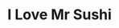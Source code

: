 ---
layout: place
title: "I Love Mr Sushi"
permalink: /missouri/st-louis/i-love-mr-sushi.html
stateAbbr: MO
stateName: Missouri
cityName: St. Louis
seo:
  name: "I Love Mr Sushi"
  type: Restaurant
  links: http://mrsushistl.com/
description: "Japanese fare from sushi to noodles is offered in this chic, ocean-themed spot with a full bar. I Love Mr Sushi serves delicious sushi in St. Louis, Missouri. Try fresh Japanese dishes for a great dining experience. Available for takeout, delivery, lunch, and dinner."
place_id: ChIJ8U69T2cz34cRNrEEXhtps6U
photos:
  - name: >-
      places/ChIJ8U69T2cz34cRNrEEXhtps6U/photos/AeeoHcLHepx974W37p15yDbnJnjyIGNh14AEwoHAyUqDl8PS92I5sJvHGjatF-weSOH2qkC078uNY2OfXudZd55RFpdPTy_TER07dvXkv_KNed3Mo7nXyEVkZfDH0OiH4qNF4ukuuPAnfCJ1p1dJpUMC9f5bbOofF_qw8arsCkXeVrasVj43xtusVb1KSc4Wem1U8P0dNxFE-gsp8wMzRCTsX4JGDssLhQhlAGyVaqgbFJmHecDQzPKmWh6cRuBXzMS23ukBTxX0tH_ZszOW5aTYS_4UMgtBeH-oaQEdKc8bwMbgQLx757TUv5HIOlTIpB58lYpHOYb0jxmf7NBYFinwXtH7LzEHzKTbY9X9e3o4uGB6clvr7vzZiTsEBn5GkTl0hftejfJN8MYx1612bD0Pi8ZogLQiD66oGZ9FhxIuEhif8A
    widthPx: 4032
    heightPx: 3024
    authorAttributions:
      - displayName: Kris Hand
        uri: https://maps.google.com/maps/contrib/109129245962900379090
        photoUri: >-
          https://lh3.googleusercontent.com/a-/ALV-UjUp3lmiLREOq456rtjg0YPGcEkaBlcj9jMsJVT3z8pavZKBasW7=s100-p-k-no-mo
    flagContentUri: >-
      https://www.google.com/local/imagery/report/?cb_client=maps_api_places.places_api&image_key=!1e10!2sCIHM0ogKEICAgIDp6MmVCg&hl=en-US
    googleMapsUri: >-
      https://www.google.com/maps/place//data=!3m4!1e2!3m2!1sCIHM0ogKEICAgIDp6MmVCg!2e10!4m2!3m1!1s0x87df33674fbd4ef1:0xa5b3691b5e04b136
  - name: >-
      places/ChIJ8U69T2cz34cRNrEEXhtps6U/photos/AeeoHcIf_rEauoFi71IiCa79lz7APIPxpNMmOP9FAIoNu_kPWyojcQAm80Qm1Pc-4NkJ1OS96bPp_WLFIqTqWYDGpJjObGQdvdAJW8U9IS--WyYEr5-elb0TW_kEPHju4qDBm2XmvMx7pz1nKSS5KGqirbrqGWcayo3gt0Bf_052ls7FzeKHphlclrl6U3YWI34T_uUdY2PFY3UiloV8jCkJpIEAtv7UmTRk9Hkc9F7Nfaqm7WA3FPssVBdFwWurmB0v31kD-kHnIVMsllQ6pPCvjwBKIksWy_5cvfKPP1pWhSdhTIg81UqPODFqNIyqRAdHD89BUDJsO1m4W-Mq8gW1V6CbTz3O5--bG60SFplBp2n4Ibc44LldJ8YTQQZPwTk_1fUiAG-kBFlOkum_X7z5v0PzYaj4cVogsDiS3vIkHHQ
    widthPx: 4000
    heightPx: 2256
    authorAttributions:
      - displayName: J Amery
        uri: https://maps.google.com/maps/contrib/115951345939951350091
        photoUri: >-
          https://lh3.googleusercontent.com/a/ACg8ocJPFBQ6vRzcdZw8tLUeqlORzUK-GQ-rLV3JBd45C1wedAYR9A=s100-p-k-no-mo
    flagContentUri: >-
      https://www.google.com/local/imagery/report/?cb_client=maps_api_places.places_api&image_key=!1e10!2sCIHM0ogKEICAgID2qNakFQ&hl=en-US
    googleMapsUri: >-
      https://www.google.com/maps/place//data=!3m4!1e2!3m2!1sCIHM0ogKEICAgID2qNakFQ!2e10!4m2!3m1!1s0x87df33674fbd4ef1:0xa5b3691b5e04b136
  - name: >-
      places/ChIJ8U69T2cz34cRNrEEXhtps6U/photos/AeeoHcInwU8i2-lwXh7qbqWBZ2Wz8hUVog0cERMSZQyo8kxkrKtXDZ8VyELdH4Yb3-X4dwOK1jjwp8WLEmXu7oqnPZZRQAsLhSz9oiWBsTN_NrnJPni6RVnkXY_LkM1KsHpy62ClyZ6zSLQxCF_5WSijkMFlohWVJ9L-xyipBiCpI_ZvIyRtrqz-sw34d01WmiwsX9TBzb36e8EHRR3shYZYPQQMLyX-qWLEn5MgTM3jgPYul2Qfz1Wq3Tj39K_HtHXO-fwnETVbj1veCX5dKvtFQLxlrWz5BD5NSlP3ey05cTLPC2iMQ8c2UWVQ2xLMCGiT6KBaBJ4fy1c_mkcc47equWM8PZlReqIotW0Ht4Ih8DixPKsGBsrZFe9Hrcu4_CAOF362IMC5W97hfpMzuq3JG4gVPA01b-rUlqXb_K8PaZc
    widthPx: 4000
    heightPx: 3000
    authorAttributions:
      - displayName: Dee Can
        uri: https://maps.google.com/maps/contrib/113258946635685532814
        photoUri: >-
          https://lh3.googleusercontent.com/a-/ALV-UjX2DAaKAZWPdPYUHbtAjdwdO3HwqP2vK4mfztDlKk_rJCLh0jQY-Q=s100-p-k-no-mo
    flagContentUri: >-
      https://www.google.com/local/imagery/report/?cb_client=maps_api_places.places_api&image_key=!1e10!2sCIHM0ogKEICAgIC76sukSQ&hl=en-US
    googleMapsUri: >-
      https://www.google.com/maps/place//data=!3m4!1e2!3m2!1sCIHM0ogKEICAgIC76sukSQ!2e10!4m2!3m1!1s0x87df33674fbd4ef1:0xa5b3691b5e04b136
  - name: >-
      places/ChIJ8U69T2cz34cRNrEEXhtps6U/photos/AeeoHcJ1dZEPsJlN5TvDP_lLvCql7LPP0ZE6tc025cFVOqMsyOideIhTfe9pmf56vkNiaHT0ZHFQOiuTyplUnE9CFqG8_5-4Jm1Wl1K_RDGzhYqupk1dJpWJmUUgyjlE4S25BM0zkZ4XojrPx3v-HIQ9JIuTQtRq2geMRPTVSv0wTM4QSsd50C4WMjQcirdjZtvKRk9QDsjysEfJrzGqdQBxiKfNaSPNRKJSbUDxw_VpUZ07HY-fJATixhAC6AiApbokwdfFtvDPzCBsBugDNVsLVRMIXDasGKaZgAVgfkoDHmcjBk96IR7pSVSQis9Vkeu92cMWwGEOO7V8m76SHV374oztgx-Tl6PEEXvQqG3qFskakPlOIgSoOxDwuuN6jUGl1l2Pq_cPz5mP8JRr5YVYTPmD_CGh3k0q7hfeWNkIH6g
    widthPx: 4032
    heightPx: 3024
    authorAttributions:
      - displayName: V N
        uri: https://maps.google.com/maps/contrib/118067076441386982198
        photoUri: >-
          https://lh3.googleusercontent.com/a-/ALV-UjWKu3T5NG7WrG-RUY5Fglm1QcogtenByqFkW_nile8xS-hRPu3w=s100-p-k-no-mo
    flagContentUri: >-
      https://www.google.com/local/imagery/report/?cb_client=maps_api_places.places_api&image_key=!1e10!2sCIHM0ogKEICAgICqleXeDQ&hl=en-US
    googleMapsUri: >-
      https://www.google.com/maps/place//data=!3m4!1e2!3m2!1sCIHM0ogKEICAgICqleXeDQ!2e10!4m2!3m1!1s0x87df33674fbd4ef1:0xa5b3691b5e04b136
  - name: >-
      places/ChIJ8U69T2cz34cRNrEEXhtps6U/photos/AeeoHcJRQV5VGMwzhDzCNdiObbHx4Dier3UGgjAaqtkoxWdV9nVX2T5SAMDFJjgYQAhSmLZdb25mm0w1jBN6orGT-R6RkpS5Ns1_ECMdyNqL1570qfw33Ht9wZ4nBaHZs5znvFOKnmBn1QvoSYl1cgqpneVPEx_mcnSY4XdujM7DsbtXXwIpZfWmMmahB_Xmkl28JEJXffb_3HM-JK2dxnS6-WyjUVlQrLOW9LivQb5PXCRdp7ELVodFiSA64OqQBAfxrJ-PCqMeBrRKxF3e_aWGsBqwe2jGPfOiC4rM9vSUmt0dU6p24W4GYUXVX_Gpf-QUG4V631l_E4exY-eO4EpD40xLdJbe8PBKJW3eI7NEwUJ5HPhrSjitJoWWPcBs472dquBb3A6mLCUIjeKZ0Er7fhczbBFuMv3Z2Mot0U4U8Xc
    widthPx: 4080
    heightPx: 3060
    authorAttributions:
      - displayName: C KiNG (kiLLaCaLKiNG)
        uri: https://maps.google.com/maps/contrib/110742360045560266775
        photoUri: >-
          https://lh3.googleusercontent.com/a-/ALV-UjX5Fmf8HEDiNtkxSTLFf4-LuARwPyJ7EG9kvQ9mzv6Y9ZWuzHKB=s100-p-k-no-mo
    flagContentUri: >-
      https://www.google.com/local/imagery/report/?cb_client=maps_api_places.places_api&image_key=!1e10!2sCIHM0ogKEICAgIDFkbaSNQ&hl=en-US
    googleMapsUri: >-
      https://www.google.com/maps/place//data=!3m4!1e2!3m2!1sCIHM0ogKEICAgIDFkbaSNQ!2e10!4m2!3m1!1s0x87df33674fbd4ef1:0xa5b3691b5e04b136
  - name: >-
      places/ChIJ8U69T2cz34cRNrEEXhtps6U/photos/AeeoHcIGfw2iuEh-cKwIwHV9tAbbzsNcsWakv8ewUBBSadS0_CL4blMH-JzMuvqRVcbQ2J9u-R7xxavmb6IEwvPzPD2ECxhxLX6ZOjZPrcXnzinFvpzCSR5xD6QbHChjIzyEJN_1iEv4GvFPFgiLqcKXaPBngg73_p3XsnIAhk2Ne6ThzajAxh48cMSup9QHR4DNEjYBFpnDvK5qn8OePZI4f0AowYDFeTlRHS-ZnoqnFvpZrgv-EVUfIl7inO1lcS6XF_i6BiBW26LKTgK3Eic7jbFKjm0hPzIxky8RdHWO_rS3MmiJyQLmwazt1ErS5z5BdpCVF3aBVKAp8HLobP5GWde6Yv0iu5yvxn6ArZxJPtJzA9MkdIInPmxPWhI0UjN6I3aMUZsfQ9Bxvm6yyXgMFoOc2pS-R2bz-_Pkuz4vxNe2rw
    widthPx: 3024
    heightPx: 4032
    authorAttributions:
      - displayName: Keren Gomez
        uri: https://maps.google.com/maps/contrib/114521496449717821941
        photoUri: >-
          https://lh3.googleusercontent.com/a-/ALV-UjUtcruJ44RtI9V2KsXeKDbwTkBaffL3UwXOdpvysNzgoVdasbs=s100-p-k-no-mo
    flagContentUri: >-
      https://www.google.com/local/imagery/report/?cb_client=maps_api_places.places_api&image_key=!1e10!2sCIHM0ogKEICAgIDExLiwbQ&hl=en-US
    googleMapsUri: >-
      https://www.google.com/maps/place//data=!3m4!1e2!3m2!1sCIHM0ogKEICAgIDExLiwbQ!2e10!4m2!3m1!1s0x87df33674fbd4ef1:0xa5b3691b5e04b136
  - name: >-
      places/ChIJ8U69T2cz34cRNrEEXhtps6U/photos/AeeoHcKIhX2HD4l0bj5ZM6Wm-sn_u8FwDfDDNGun0J7r7Int7QBU2-FWz0YNpMzSO0edRr5fzPEpmxTNcll_v-qGizGR6zOjKh0bCp7Sk4BxSZwGSfo1OKS50C8HSSjk9OYnqJMvr5bRk3zJfFKg8EquufLWnpOyy4SURY6QnL0RI9pjd6RPgvxp8Afh-YPVzI-DN2RlJ7FAWObpXj2ZrTPnNiNtJYyfl6yWN3e0OGBdzwEQsjrQMFmHEsayel8g688pqaxp1PbagMl3jVNvKiS2-iDldGbH8LBURAyX2izurRob5UwITTb1km-xbDuGnYhEywL_MPrEmg2B2l1cCZIzbGBs5IMVWC1B_XC7bLkZq7-qGDndJ5J4YpVH29rWP-eHJY_vk80W_nnCnNgrKtngfuQaaCMD1LbO-65PzyUnKx0
    widthPx: 3024
    heightPx: 4032
    authorAttributions:
      - displayName: Jacklyn Robleto
        uri: https://maps.google.com/maps/contrib/100172274964425234892
        photoUri: >-
          https://lh3.googleusercontent.com/a-/ALV-UjV1Ip5f1qVkkcxWltcAgP6GIcrAvLWFkhbxwy0Aq76A7H2GaFe4Mg=s100-p-k-no-mo
    flagContentUri: >-
      https://www.google.com/local/imagery/report/?cb_client=maps_api_places.places_api&image_key=!1e10!2sCIHM0ogKEICAgICMrPKIaQ&hl=en-US
    googleMapsUri: >-
      https://www.google.com/maps/place//data=!3m4!1e2!3m2!1sCIHM0ogKEICAgICMrPKIaQ!2e10!4m2!3m1!1s0x87df33674fbd4ef1:0xa5b3691b5e04b136
  - name: >-
      places/ChIJ8U69T2cz34cRNrEEXhtps6U/photos/AeeoHcKBb4JYZt1SCJCI4P4nVTcDQaQP-CxrxJQnmeiJCfkyeXJMX5S9RMHt_85UZv3Q66_qV03oVzs_Mrr9nzs0trHHADFhDI5wVvUJUbG65y7wNW63Xw4kXeSUvkO2sEOthhs01sKpnEM-SG_iGMe_N7qZyWwiG9RIKmlJSbkl4awfcuUeD1jd8J5W3gcyno-DfK7Nsfr3jVb21DEpRfzdfmvfCnze0lTuI6yPbXDVRVIYI0623aot1cK71d6cWQFmeA4eTgI3j1DFvRmxNMRsXOFCozeAQHzcErqTB2KMsJICXJ3ItBltRCPHSn6EpqVwolCBF150S9pCVwsKL-oi2zhEs_Ue5btkmeJ5kwCCDLBSH9ASCfLlJAvCKzoCpw-O4yNtMJ34ooz-2CX4es8YSveZlEN0yYBdsmcraTzU4hoJnxM
    widthPx: 4000
    heightPx: 3000
    authorAttributions:
      - displayName: E H
        uri: https://maps.google.com/maps/contrib/101985732508734360217
        photoUri: >-
          https://lh3.googleusercontent.com/a-/ALV-UjXQ_vv9wrFEDVZwAX6OOh1KR76aMZrTAV0hU0AvvnRYJirur0K_SA=s100-p-k-no-mo
    flagContentUri: >-
      https://www.google.com/local/imagery/report/?cb_client=maps_api_places.places_api&image_key=!1e10!2sCIHM0ogKEICAgIDcqt2q6wE&hl=en-US
    googleMapsUri: >-
      https://www.google.com/maps/place//data=!3m4!1e2!3m2!1sCIHM0ogKEICAgIDcqt2q6wE!2e10!4m2!3m1!1s0x87df33674fbd4ef1:0xa5b3691b5e04b136
  - name: >-
      places/ChIJ8U69T2cz34cRNrEEXhtps6U/photos/AeeoHcJgSzHUBxvyXhL4T_CrDHmSritsAyNE5VaZC1ZBJOuhBQZLdtiTcM7nrwihxy3yq3VGKsiMFEX3OToBan3WUvQ2WItkgabR2Ok6q3UVVWUsMDgZLWjsvrUrvHUdeq-YKCT5DuUAmgz12GZ40uPPmhmrVIK6w7WTGE2DdAFXQI6M-XQeW_5N1tHN6n5HGZkOuXEMqBnho32iFVzjiYRG2I-J8RPXWbw2QGNCAkyFKzbWv3ae7qiy9O7JyV-5lDMeSmb9u4i-KdkqaSHaqVcxxjjWDNCxBqa8YMn_ditxuTT2LckrGdgbVIild-9HmvxL58NUDfQ9f30xl1XbRg5Fm30KNZywJmP_CADmkHiWZpixsTGj0brKLm2bR4G2XeiM6EESpZiyiuztb7yYgFa8CDhqwlQsPyi_0OMGX3PN8a4PZQ
    widthPx: 3024
    heightPx: 4032
    authorAttributions:
      - displayName: Jason Kyle
        uri: https://maps.google.com/maps/contrib/103452718375346445809
        photoUri: >-
          https://lh3.googleusercontent.com/a-/ALV-UjUHYN1fYJpM-Hsf66zfrUDqz52KcsOnQguxpIdGnD1EjKLltw3Q=s100-p-k-no-mo
    flagContentUri: >-
      https://www.google.com/local/imagery/report/?cb_client=maps_api_places.places_api&image_key=!1e10!2sCIHM0ogKEICAgICE_pLXSg&hl=en-US
    googleMapsUri: >-
      https://www.google.com/maps/place//data=!3m4!1e2!3m2!1sCIHM0ogKEICAgICE_pLXSg!2e10!4m2!3m1!1s0x87df33674fbd4ef1:0xa5b3691b5e04b136
  - name: >-
      places/ChIJ8U69T2cz34cRNrEEXhtps6U/photos/AeeoHcJhDwKaBoyMAo7I5AkolgdlUIUUXnuP6vjKXIBOvJYfiuwDSDmniUi6S0_YZs_ti5XBI-hP8qG68e-ga7biGkaAifhMrkQZZtXUpQfY7sGB_nst9Dt1LTnW7won7VpDwngjlDye9JQYcZagW4rdO-GT1-_N0IXjfVbNv5jk6e2hu3q3fmdLgNHdUpHdYELV2ATy6OCtORpRgMNmAoq8ueA5kwiXG8qahDVBM1U5ks90tlaQVKchfLG35rD8YpL6tWDTLI5qB9MofFGn2Zkkbg6pC9CZeTD44HCHlOu6X_18fLUj5HC8NF_zS-LauA9Ia3zTTHvAXVS5eqWOJvdO3J7OsKzvxG9OxUGxKCDbtRC4Z178F730_OulVsPqP2_tnEQyAf3aSoCRwrlMbTf6pQREyc2EK5v4Pn4y61V55J0dyMY
    widthPx: 1599
    heightPx: 899
    authorAttributions:
      - displayName: Alexandre Fernandes
        uri: https://maps.google.com/maps/contrib/111210775350532313539
        photoUri: >-
          https://lh3.googleusercontent.com/a-/ALV-UjVarBDBYzqyTdG3coH1UKuRNjY4JBfMjV1_2CB1f37Pm4_MQNiP=s100-p-k-no-mo
    flagContentUri: >-
      https://www.google.com/local/imagery/report/?cb_client=maps_api_places.places_api&image_key=!1e10!2sCIHM0ogKEICAgICxi4SGtwE&hl=en-US
    googleMapsUri: >-
      https://www.google.com/maps/place//data=!3m4!1e2!3m2!1sCIHM0ogKEICAgICxi4SGtwE!2e10!4m2!3m1!1s0x87df33674fbd4ef1:0xa5b3691b5e04b136
address: 9443 Olive Blvd, St. Louis, MO 63132, USA
street: 9443 Olive Blvd
city: St. Louis
state: MO
zip: '63132'
country: USA
neighborhood: null
latitude: '38.674722'
longitude: '-90.379167'
accessibility_options:
  wheelchairAccessibleParking: true
  wheelchairAccessibleEntrance: true
  wheelchairAccessibleRestroom: true
  wheelchairAccessibleSeating: true
business_status: OPERATIONAL
name: I Love Mr Sushi
google_maps_links:
  directionsUri: >-
    https://www.google.com/maps/dir//''/data=!4m7!4m6!1m1!4e2!1m2!1m1!1s0x87df33674fbd4ef1:0xa5b3691b5e04b136!3e0
  placeUri: https://maps.google.com/?cid=11940002603351716150
  writeAReviewUri: >-
    https://www.google.com/maps/place//data=!4m3!3m2!1s0x87df33674fbd4ef1:0xa5b3691b5e04b136!12e1
  reviewsUri: >-
    https://www.google.com/maps/place//data=!4m4!3m3!1s0x87df33674fbd4ef1:0xa5b3691b5e04b136!9m1!1b1
  photosUri: >-
    https://www.google.com/maps/place//data=!4m3!3m2!1s0x87df33674fbd4ef1:0xa5b3691b5e04b136!10e5
primary_type: Japanese Restaurant
opening_hours:
  regular: null
  current: null
secondary_opening_hours:
  regular:
    weekdayDescriptions: null
    type: null
  current:
    weekdayDescriptions: null
    type: null
phone: (314) 432-8898
price_level: PRICE_LEVEL_INEXPENSIVE
price_range: $20 &ndash; $30
rating: '4.4'
rating_count: 546
website: http://mrsushistl.com/
reviews:
  - name: >-
      places/ChIJ8U69T2cz34cRNrEEXhtps6U/reviews/ChZDSUhNMG9nS0VJQ0FnSURfcHVtdkVBEAE
    relativePublishTimeDescription: 2 months ago
    rating: 1
    text:
      text: >-
        The man running the restaurant was very rude on the phone and when I
        came in to pick up and I also ended up with a very upset stomach. I
        would definitely not eat the tuna from here or probably anything at all.
        Even the miso soup was watery and had very little seaweed or tofu.
      languageCode: en
    originalText:
      text: >-
        The man running the restaurant was very rude on the phone and when I
        came in to pick up and I also ended up with a very upset stomach. I
        would definitely not eat the tuna from here or probably anything at all.
        Even the miso soup was watery and had very little seaweed or tofu.
      languageCode: en
    authorAttribution:
      displayName: bella stephens
      uri: https://www.google.com/maps/contrib/112228162989185834976/reviews
      photoUri: >-
        https://lh3.googleusercontent.com/a/ACg8ocJVroujPKK8p5NbpehNwuSpxb5Frsp1vKmBSteJQz6b3ZbC3A=s128-c0x00000000-cc-rp-mo-ba2
    publishTime: '2025-01-23T21:30:50.725911Z'
    flagContentUri: >-
      https://www.google.com/local/review/rap/report?postId=ChZDSUhNMG9nS0VJQ0FnSURfcHVtdkVBEAE&d=17924085&t=1
    googleMapsUri: >-
      https://www.google.com/maps/reviews/data=!4m6!14m5!1m4!2m3!1sChZDSUhNMG9nS0VJQ0FnSURfcHVtdkVBEAE!2m1!1s0x87df33674fbd4ef1:0xa5b3691b5e04b136
  - name: >-
      places/ChIJ8U69T2cz34cRNrEEXhtps6U/reviews/ChdDSUhNMG9nS0VJQ0FnSURieF9hTHVnRRAB
    relativePublishTimeDescription: 8 months ago
    rating: 4
    text:
      text: >-
        I have eaten at this Sushi restaurant for years off and on.  Today I had
        a hankering for Sushi and I said to myself, "Let's see if I LOVE
        Mr.Sushi is still good."  And guess what, it was!!!

        I got a rainbow roll and it has crab,  salmon, shrimp and snapperwith
        cucumber and avocado.  I ALWAYS order lots of Wasabi and Ginger.  I
        actually ordered online, and they gave me exactly what I requested, and
        it was fresh and so delicious!  If you haven't been there, please don't
        miss out on this delicious sushi.  They have so much variety also.  It
        was so very fresh and good.  They also still have friendly, fast
        service.
      languageCode: en
    originalText:
      text: >-
        I have eaten at this Sushi restaurant for years off and on.  Today I had
        a hankering for Sushi and I said to myself, "Let's see if I LOVE
        Mr.Sushi is still good."  And guess what, it was!!!

        I got a rainbow roll and it has crab,  salmon, shrimp and snapperwith
        cucumber and avocado.  I ALWAYS order lots of Wasabi and Ginger.  I
        actually ordered online, and they gave me exactly what I requested, and
        it was fresh and so delicious!  If you haven't been there, please don't
        miss out on this delicious sushi.  They have so much variety also.  It
        was so very fresh and good.  They also still have friendly, fast
        service.
      languageCode: en
    authorAttribution:
      displayName: Dee Can
      uri: https://www.google.com/maps/contrib/113258946635685532814/reviews
      photoUri: >-
        https://lh3.googleusercontent.com/a-/ALV-UjX2DAaKAZWPdPYUHbtAjdwdO3HwqP2vK4mfztDlKk_rJCLh0jQY-Q=s128-c0x00000000-cc-rp-mo-ba5
    publishTime: '2024-08-15T06:54:54.627747Z'
    flagContentUri: >-
      https://www.google.com/local/review/rap/report?postId=ChdDSUhNMG9nS0VJQ0FnSURieF9hTHVnRRAB&d=17924085&t=1
    googleMapsUri: >-
      https://www.google.com/maps/reviews/data=!4m6!14m5!1m4!2m3!1sChdDSUhNMG9nS0VJQ0FnSURieF9hTHVnRRAB!2m1!1s0x87df33674fbd4ef1:0xa5b3691b5e04b136
  - name: >-
      places/ChIJ8U69T2cz34cRNrEEXhtps6U/reviews/ChZDSUhNMG9nS0VJQ0FnSUMxanZQOVhBEAE
    relativePublishTimeDescription: a year ago
    rating: 5
    text:
      text: >-
        This was a last minute choice while a friend and I were in the area.
        Such a phenomenal find! The service was great! The serve we had was very
        kind and patient. She brought our appetizer quickly and the food came
        just as quick.


        The sushi rolls are HUGE! I mean for the price we paid it was a really
        great find. I’ve been to several sushi spots and I know what we got
        would have costed a whole lot more.


        I highly recommend this place for Sushi. You won’t be disappointed.
        Check the picture!
      languageCode: en
    originalText:
      text: >-
        This was a last minute choice while a friend and I were in the area.
        Such a phenomenal find! The service was great! The serve we had was very
        kind and patient. She brought our appetizer quickly and the food came
        just as quick.


        The sushi rolls are HUGE! I mean for the price we paid it was a really
        great find. I’ve been to several sushi spots and I know what we got
        would have costed a whole lot more.


        I highly recommend this place for Sushi. You won’t be disappointed.
        Check the picture!
      languageCode: en
    authorAttribution:
      displayName: Shalese Johnson
      uri: https://www.google.com/maps/contrib/108810575093433930323/reviews
      photoUri: >-
        https://lh3.googleusercontent.com/a-/ALV-UjUwk4Ae5lLA5HiP361xXhcCg461TH6JukOAkreUbn6zr5Cn3KXp0w=s128-c0x00000000-cc-rp-mo-ba2
    publishTime: '2023-12-29T19:43:53.044453Z'
    flagContentUri: >-
      https://www.google.com/local/review/rap/report?postId=ChZDSUhNMG9nS0VJQ0FnSUMxanZQOVhBEAE&d=17924085&t=1
    googleMapsUri: >-
      https://www.google.com/maps/reviews/data=!4m6!14m5!1m4!2m3!1sChZDSUhNMG9nS0VJQ0FnSUMxanZQOVhBEAE!2m1!1s0x87df33674fbd4ef1:0xa5b3691b5e04b136
  - name: >-
      places/ChIJ8U69T2cz34cRNrEEXhtps6U/reviews/ChZDSUhNMG9nS0VJQ0FnSURwNk1tVk1nEAE
    relativePublishTimeDescription: a year ago
    rating: 5
    text:
      text: >-
        We stopped in while waiting for a jewelry repair being done nearby.
        Although this place isn’t much from the outside, it is clean and has a
        great setup inside.

        We ordered a few rolls, salads, and soup. Service was quick! We had
        everything on our table within 12 min!

        The rolls were absolutely delicious!

        ** Side note, some very demanding women came in while we were eating and
        gave the waiter a pretty hard time. Despite these women and their
        aggressive nature, this particular waiter and the rest of the staff was
        very patient and kind. I can’t say I would’ve held it together the way
        the staff did. I was thoroughly impressed with the way they handled
        themselves.
      languageCode: en
    originalText:
      text: >-
        We stopped in while waiting for a jewelry repair being done nearby.
        Although this place isn’t much from the outside, it is clean and has a
        great setup inside.

        We ordered a few rolls, salads, and soup. Service was quick! We had
        everything on our table within 12 min!

        The rolls were absolutely delicious!

        ** Side note, some very demanding women came in while we were eating and
        gave the waiter a pretty hard time. Despite these women and their
        aggressive nature, this particular waiter and the rest of the staff was
        very patient and kind. I can’t say I would’ve held it together the way
        the staff did. I was thoroughly impressed with the way they handled
        themselves.
      languageCode: en
    authorAttribution:
      displayName: Kris Hand
      uri: https://www.google.com/maps/contrib/109129245962900379090/reviews
      photoUri: >-
        https://lh3.googleusercontent.com/a-/ALV-UjUp3lmiLREOq456rtjg0YPGcEkaBlcj9jMsJVT3z8pavZKBasW7=s128-c0x00000000-cc-rp-mo-ba6
    publishTime: '2023-08-15T13:21:35.248215Z'
    flagContentUri: >-
      https://www.google.com/local/review/rap/report?postId=ChZDSUhNMG9nS0VJQ0FnSURwNk1tVk1nEAE&d=17924085&t=1
    googleMapsUri: >-
      https://www.google.com/maps/reviews/data=!4m6!14m5!1m4!2m3!1sChZDSUhNMG9nS0VJQ0FnSURwNk1tVk1nEAE!2m1!1s0x87df33674fbd4ef1:0xa5b3691b5e04b136
  - name: >-
      places/ChIJ8U69T2cz34cRNrEEXhtps6U/reviews/ChZDSUhNMG9nS0VJQ0FnSUNsM2VPaE5REAE
    relativePublishTimeDescription: a year ago
    rating: 5
    text:
      text: >-
        Having lived nearby for over 10 years, this was my go-to place for
        delicious sushi for a fair price and I still come to eat here when I
        visit. It's a nice, quiet location. Clean. Friendly staff and prompt
        service. We tried a variety of rolls and the top 3 rolls that received a
        deep nod of approval were the Mexican roll, Red Dragon, and the
        Caterpillar. If you're a drinker, highly recommend the Haiku Premium
        sake. It has a very, very subtle grape flavor and goes down like water.
      languageCode: en
    originalText:
      text: >-
        Having lived nearby for over 10 years, this was my go-to place for
        delicious sushi for a fair price and I still come to eat here when I
        visit. It's a nice, quiet location. Clean. Friendly staff and prompt
        service. We tried a variety of rolls and the top 3 rolls that received a
        deep nod of approval were the Mexican roll, Red Dragon, and the
        Caterpillar. If you're a drinker, highly recommend the Haiku Premium
        sake. It has a very, very subtle grape flavor and goes down like water.
      languageCode: en
    authorAttribution:
      displayName: Vitalyevna Morozova
      uri: https://www.google.com/maps/contrib/105587045451229387029/reviews
      photoUri: >-
        https://lh3.googleusercontent.com/a-/ALV-UjV5o5_jEC8kVgyQIwHHhrmHuyq5dLaG_SgH0vK0L3ioGjcAmB1Q=s128-c0x00000000-cc-rp-mo-ba4
    publishTime: '2023-11-25T18:17:59.689842Z'
    flagContentUri: >-
      https://www.google.com/local/review/rap/report?postId=ChZDSUhNMG9nS0VJQ0FnSUNsM2VPaE5REAE&d=17924085&t=1
    googleMapsUri: >-
      https://www.google.com/maps/reviews/data=!4m6!14m5!1m4!2m3!1sChZDSUhNMG9nS0VJQ0FnSUNsM2VPaE5REAE!2m1!1s0x87df33674fbd4ef1:0xa5b3691b5e04b136
parking_options:
  freeParkingLot: true
  freeStreetParking: true
  valetParking: false
payment_options:
  acceptsCreditCards: true
  acceptsDebitCards: true
  acceptsCashOnly: false
  acceptsNfc: true
allow_dogs: null
curbside_pickup: null
delivery: true
dine_in: true
good_for_children: true
good_for_groups: true
good_for_sports: false
live_music: false
menu_for_children: false
outdoor_seating: false
reservable: true
restroom: true
serves_beer: true
serves_breakfast: false
serves_brunch: false
serves_cocktails: true
serves_coffee: false
serves_dinner: true
serves_dessert: true
serves_lunch: true
serves_vegetarian_food: true
serves_wine: true
takeout: true
summary: >-
  Japanese fare from sushi to noodles is offered in this chic, ocean-themed spot
  with a full bar.

---